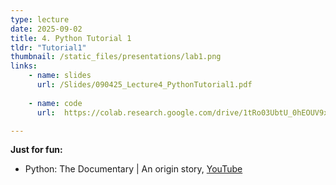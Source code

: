 ```yaml
---
type: lecture
date: 2025-09-02
title: 4. Python Tutorial 1
tldr: "Tutorial1"
thumbnail: /static_files/presentations/lab1.png
links: 
    - name: slides
      url: /Slides/090425_Lecture4_PythonTutorial1.pdf
    
    - name: code
      url:  https://colab.research.google.com/drive/1tRo03UbtU_0hEOUV9xgIgdXdhLBpoHBb?usp=sharing

---
```

**Just for fun:**
- Python: The Documentary | An origin story, <a href="https://www.youtube.com/watch?v=GfH4QL4VqJ0" target="_blank" rel="noopener noreferrer">YouTube</a>